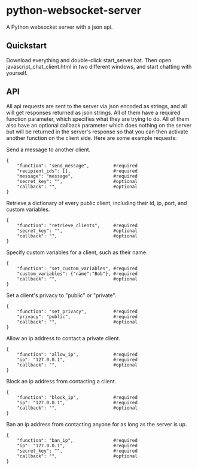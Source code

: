 # python-websocket-server
A Python websocket server with a json api.

## Quickstart
Download everything and double-click start_server.bat.  Then open javascript_chat_client.html in two different windows, and start chatting with yourself.

## API
All api requests are sent to the server via json encoded as strings, and all will get responses returned as json strings.  All of them have a required function parameter, which specifies what they are trying to do.  All of them also have an optional callback parameter which does nothing on the server but will be returned in the server's response so that you can then activate another function on the client side.  Here are some example requests:

Send a message to another client.

    {
        "function": "send_message",         #required
        "recipient_ids": [],                #required
        "message": "message",               #required
        "secret_key": "",                   #optional
        "callback": "",                     #optional
    }
    
Retrieve a dictionary of every public client, including their id, ip, port, and custom variables.

    {
        "function": "retrieve_clients",     #required
        "secret_key": "",                   #optional
        "callback": "",                     #optional
    }
    
Specify custom variables for a client, such as their name.

    {
        "function": "set_custom_variables", #required
        "custom_variables": {"name":"Bob"}, #required
        "callback": "",                     #optional
    }
    
Set a client's privacy to "public" or "private".

    {
        "function": "set_privacy",          #required
        "privacy": "public",                #required
        "callback": "",                     #optional
    }
  
Allow an ip address to contact a private client.

    {
        "function": "allow_ip",             #required
        "ip": "127.0.0.1",                  #required
        "callback": "",                     #optional
    }  
    
Block an ip address from contacting a client.

    {
        "function": "block_ip",             #required
        "ip": "127.0.0.1",                  #required
        "callback": "",                     #optional
    }
    
Ban an ip address from contacting anyone for as long as the server is up.

    {
        "function": "ban_ip",               #required
        "ip": "127.0.0.1",                  #required
        "secret_key": "",                   #required
        "callback": "",                     #optional
    }
